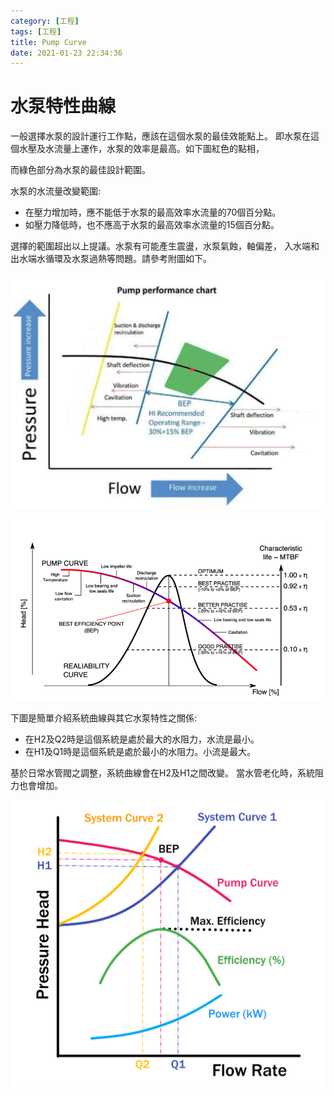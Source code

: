 ```yaml
---
category: [工程] 
tags: [工程]
title: Pump Curve
date: 2021-01-23 22:34:36
---
```


# 水泵特性曲線

一般選擇水泵的設計運行工作點，應該在這個水泵的最佳效能點上。
即水泵在這個水壓及水流量上運作，水泵的效率是最高。如下圖紅色的點相，

而綠色部分為水泵的最佳設計範圍。

水泵的水流量改變範圍:
 - 在壓力增加時，應不能低于水泵的最高效率水流量的70個百分點。
 - 如壓力降低時，也不應高于水泵的最高效率水流量的15個百分點。
 
選擇的範圍超出以上提議。水泵有可能產生震盪，水泵氣蝕，軸偏差，
入水端和出水端水循環及水泵過熱等問題。請參考附圖如下。

![Alt Pump](../assets/img/pump/pumpcurve.png)


![Alt Pump](../assets/img/pump/BEP.png)

下圖是簡單介紹系統曲線與其它水泵特性之關係:

 - 在H2及Q2時是這個系統是處於最大的水阻力，水流是最小。
 - 在H1及Q1時是這個系統是處於最小的水阻力。小流是最大。

基於日常水管閥之調整，系統曲線會在H2及H1之間改變。
當水管老化時，系統阻力也會增加。

![Alt Pump](../assets/img/pump/pumpinfo.png)